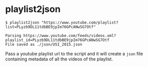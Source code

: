 # playlist2json

```
$ playlist2json "https://www.youtube.com/playlist?list=PLyzb9DL11tdbBE9jpIm76GPcANwSG7Otf"

Parsing https://www.youtube.com/feeds/videos.xml?playlist_id=PLyzb9DL11tdbBE9jpIm76GPcANwSG7Otf
File saved as ./json/USI_2015.json
```

Pass a youtube playlist url to the script and it will create a `json` file
containing metadata of all the videos of the playlist.
